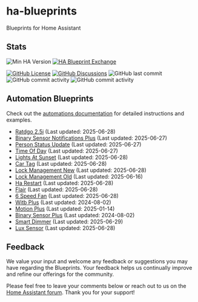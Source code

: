 # ha-blueprints

Blueprints for Home Assistant

## Stats

![Min HA Version](https://img.shields.io/badge/Min%20HA%20Version-2024.6.0-blue?style=flat&logo=home-assistant&color=blue)
[![HA Blueprint Exchange](https://img.shields.io/badge/HA%20Blueprint%20Exchange-Topics-blue?style=flat&logo=home-assistant&color=blue)](https://community.home-assistant.io/c/blueprints-exchange/53)

[![GitHub License](https://img.shields.io/github/license/asucrews/ha-blueprints?style=flat&logo=github&color=blue)](LICENSE.md)
[![GitHub Discussions](https://img.shields.io/github/discussions/asucrews/ha-blueprints?style=flat&logo=github&color=blue)](https://github.com/asucrews/ha-blueprints/discussions)
![GitHub last commit](https://img.shields.io/github/last-commit/asucrews/ha-blueprints?style=flat&logo=github&color=blue)
![GitHub commit activity](https://img.shields.io/github/commit-activity/m/asucrews/ha-blueprints?style=flat&logo=github&color=blue)
![GitHub commit activity](https://img.shields.io/github/commit-activity/y/asucrews/ha-blueprints?style=flat&logo=github&color=blue)

## Automation Blueprints

Check out the [automations documentation](https://github.com/asucrews/ha-blueprints/blob/main/automations/README.md) for detailed instructions and examples.

- [Ratdgo 2.5i](https://github.com/asucrews/ha-blueprints/tree/main/automations/ratgdo_2.5i/ratdgo_2.5i/README.md) (Last updated: 2025-06-28)
- [Binary Sensor Notifications Plus](https://github.com/asucrews/ha-blueprints/tree/main/automations/not_used/binary_sensor_notifications_plus/binary_sensor_notifications_plus/README.md) (Last updated: 2025-06-27)
- [Person Status Update](https://github.com/asucrews/ha-blueprints/tree/main/automations/not_used/person_status_update/person_status_update/README.md) (Last updated: 2025-06-27)
- [Time Of Day](https://github.com/asucrews/ha-blueprints/tree/main/automations/not_used/time_of_day/time_of_day/README.md) (Last updated: 2025-06-27)
- [Lights At Sunset](https://github.com/asucrews/ha-blueprints/tree/main/automations/lights_sunset/lights_at_sunset/README.md) (Last updated: 2025-06-28)
- [Car Tag](https://github.com/asucrews/ha-blueprints/tree/main/automations/car_tag/car_tag/README.md) (Last updated: 2025-06-28)
- [Lock Management New](https://github.com/asucrews/ha-blueprints/tree/main/automations/lock_management/lock_management_new/README.md) (Last updated: 2025-06-28)
- [Lock Management Old](https://github.com/asucrews/ha-blueprints/tree/main/automations/lock_management/lock_management_old/README.md) (Last updated: 2025-06-16)
- [Ha Restart](https://github.com/asucrews/ha-blueprints/tree/main/automations/ha_restart/ha_restart/README.md) (Last updated: 2025-06-28)
- [Flair](https://github.com/asucrews/ha-blueprints/tree/main/automations/flair/flair/README.md) (Last updated: 2025-06-28)
- [6 Speed Fan](https://github.com/asucrews/ha-blueprints/tree/main/automations/6_speed_fan/6_speed_fan/README.md) (Last updated: 2025-06-28)
- [Witb Plus](https://github.com/asucrews/ha-blueprints/tree/main/automations/witb_plus/witb_plus/README.md) (Last updated: 2024-08-02)
- [Motion Plus](https://github.com/asucrews/ha-blueprints/tree/main/automations/witb_plus/derivatives/motion_plus/README.md) (Last updated: 2025-01-14)
- [Binary Sensor Plus](https://github.com/asucrews/ha-blueprints/tree/main/automations/witb_plus/derivatives/binary_sensor_plus/binary_sensor_plus/README.md) (Last updated: 2024-08-02)
- [Smart Dimmer](https://github.com/asucrews/ha-blueprints/tree/main/automations/inovelli/red/smart_dimmer/smart_dimmer/README.md) (Last updated: 2025-06-29)
- [Lux Sensor](https://github.com/asucrews/ha-blueprints/tree/main/automations/lux_sensor/lux_sensor/README.md) (Last updated: 2025-06-28)

## Feedback

We value your input and welcome any feedback or suggestions you may have regarding the Blueprints. Your feedback helps us continually improve and refine our offerings for the community.

Please feel free to leave your comments below or reach out to us on the [Home Assistant forum](https://community.home-assistant.io/). Thank you for your support!
